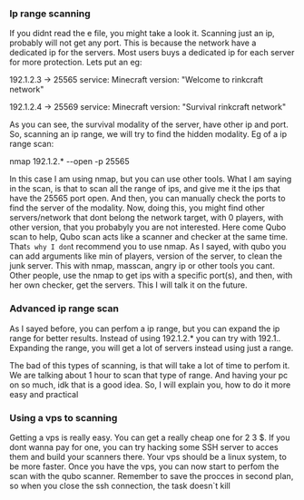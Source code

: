 ### Ip range scanning
If you didnt read the e file, you might take a look it.
Scanning just an ip, probably will not get any port. This is because the network have a  dedicated ip for the servers.
Most users buys a dedicated ip for each server for more protection.
Lets put an eg:

192.1.2.3 -> 25565 service: Minecraft version: "Welcome to rinkcraft network" 

192.1.2.4 -> 25569 service: Minecraft version: "Survival rinkcraft network"

As you can see, the survival modality of the server, have other ip and port.
So, scanning an ip range, we will try to find the hidden modality.
Eg of a ip range scan:

nmap 192.1.2.* --open -p 25565

In this case I am using nmap, but you can use other tools.
What I am saying in the scan, is that to scan all the range of ips, and give me it the ips that have the 25565 port open.
And then, you can manually check the ports to find the server of the modality.
Now, doing this, you might find other servers/network that dont belong the network target, with 0 players, with other version, that you probabyly you are not interested.
Here come Qubo scan to help, Qubo scan acts like a scanner and checker at the same time. That`s why I don`t recommend you to use nmap.
As I sayed, with qubo you can add arguments like min of players, version of the server, to clean the junk server.
This with nmap, masscan, angry ip or other tools you cant.
Other people, use the nmap to get ips with a specific port(s), and then, with her own checker, get the servers.
This I will talk it on the future.
### Advanced ip range scan
As I sayed before, you can perfom a ip range, but you can expand the ip range for better results.
Instead of using 192.1.2.* you can try with 192.1.*.* 
Expanding the range, you will get a lot of servers instead using just a range.

The bad of this types of scanning, is that will take a lot of time to perfom it. We are talking about 1 hour to scan that type of range.
And having your pc on so much, idk that is a good idea.
So, I will explain you, how to do it more easy and practical

### Using a vps to scanning
Getting a vps is really easy. You can get a really cheap one for 2 3 $.
If you dont wanna pay for one, you can try hacking some SSH server to acces them and build your scanners there.
Your vps should be a linux system, to be more faster.
Once you have the vps, you can now start to perfom the scan with the qubo scanner.
Remember to save the procces in second plan, so when you close the ssh connection, the task doesn`t kill



